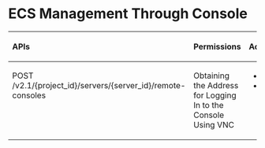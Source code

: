# ECS Management Through Console<a name="EN-US_TOPIC_0184192952"></a>

<a name="table12570457816"></a>
<table><thead align="left"><tr id="row95826401976"><th class="cellrowborder" valign="top" width="35.7315169575706%" id="mcps1.1.4.1.1"><p id="p242492712712"><a name="p242492712712"></a><a name="p242492712712"></a>APIs</p>
</th>
<th class="cellrowborder" valign="top" width="29.99858095643536%" id="mcps1.1.4.1.2"><p id="p10605125713535"><a name="p10605125713535"></a><a name="p10605125713535"></a>Permissions</p>
</th>
<th class="cellrowborder" valign="top" width="34.26990208599403%" id="mcps1.1.4.1.3"><p id="p12424827192710"><a name="p12424827192710"></a><a name="p12424827192710"></a>Actions</p>
</th>
</tr>
</thead>
<tbody><tr id="row188634369342"><td class="cellrowborder" valign="top" width="35.7315169575706%" headers="mcps1.1.4.1.1 "><p id="p12104194812426"><a name="p12104194812426"></a><a name="p12104194812426"></a>POST /v2.1/{project_id}/servers/{server_id}/remote-consoles</p>
</td>
<td class="cellrowborder" valign="top" width="29.99858095643536%" headers="mcps1.1.4.1.2 "><p id="p16061857125316"><a name="p16061857125316"></a><a name="p16061857125316"></a>Obtaining the Address for Logging In to the Console Using VNC</p>
</td>
<td class="cellrowborder" valign="top" width="34.26990208599403%" headers="mcps1.1.4.1.3 "><a name="ul1396633712313"></a><a name="ul1396633712313"></a><ul id="ul1396633712313"><li>ecs:servers:createConsole</li><li>ecs:servers:get</li></ul>
</td>
</tr>
</tbody>
</table>

